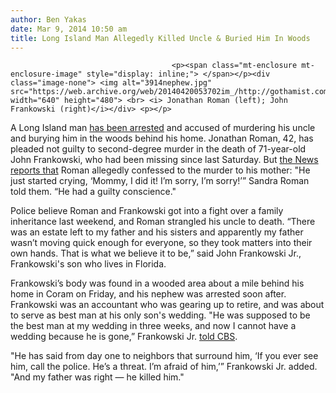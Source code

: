 ```yaml
---
author: Ben Yakas
date: Mar 9, 2014 10:50 am
title: Long Island Man Allegedly Killed Uncle & Buried Him In Woods
---
```


	
										<p><span class="mt-enclosure mt-enclosure-image" style="display: inline;"> </span></p><div class="image-none"> <img alt="3914nephew.jpg" src="https://web.archive.org/web/20140420053702im_/http://gothamist.com/attachments/byakas/3914nephew.jpg" width="640" height="480"> <br> <i> Jonathan Roman (left); John Frankowski (right)</i></div> <p></p>

<p>A Long Island man <a href="https://web.archive.org/web/20140420053702/http://www.newsday.com/long-island/nassau/coram-man-charged-with-murder-in-death-of-missing-uncle-71-1.7322540">has been arrested</a> and accused of murdering his uncle and burying him in the woods behind his home. Jonathan Roman, 42, has pleaded not guilty to second-degree murder in the death of 71-year-old John Frankowski, who had been missing since last Saturday. But <a href="https://web.archive.org/web/20140420053702/http://www.nydailynews.com/new-york/long-island-man-arrested-uncle-murder-officials-article-1.1714999">the News reports that</a> Roman allegedly confessed to the murder to his mother: &quot;He just started crying, &#x2018;Mommy, I did it! I&#x2019;m sorry, I&#x2019;m sorry!&#x2019;&#x201D; Sandra Roman told them. &#x201C;He had a guilty conscience.&quot;</p>

<p>Police believe Roman and Frankowski got into a fight over a family inheritance last weekend, and Roman strangled his uncle to death. &#x201C;There was an estate left to my father and his sisters and apparently my father wasn&#x2019;t moving quick enough for everyone, so they took matters into their own hands. That is what we believe it to be,&#x201D; said John Frankowski Jr., Frankowski&apos;s son who lives in Florida.</p>

<p>Frankowski&#x2019;s body was found in a wooded area about a mile behind his home in Coram on Friday, and his nephew was arrested soon after. Frankowski was an accountant who was gearing up to retire, and was about to serve as best man at his only son&apos;s wedding. &quot;He was supposed to be the best man at my wedding in three weeks, and now I cannot have a wedding because he is gone,&#x201D; Frankowski Jr. <a href="https://web.archive.org/web/20140420053702/http://newyork.cbslocal.com/2014/03/08/nephew-charged-with-murder-after-mans-body-is-found-on-long-island/">told CBS</a>.</p>

<p>&quot;He has said from day one to neighbors that surround him, &#x2018;If you ever see him, call the police. He&#x2019;s a threat. I&#x2019;m afraid of him,&#x2019;&#x201D; Frankowski Jr. added. &quot;And my father was right &#x2014; he killed him.&quot; <br>
</p>					
										
									
				